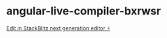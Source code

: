 # angular-live-compiler-bxrwsr

[Edit in StackBlitz next generation editor ⚡️](https://stackblitz.com/~/github.com/abdul8341/angular-live-compiler-bxrwsr)